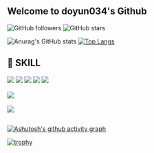 ## Welcome to doyun034's Github

<!--
**doyun034/doyun034** is a ✨ _special_ ✨ repository because its `README.md` (this file) appears on your GitHub profile.

Here are some ideas to get you started:

- 🔭 I’m currently working on ...
- 🌱 I’m currently learning ...
- 👯 I’m looking to collaborate on ...
- 🤔 I’m looking for help with ...
- 💬 Ask me about ...
- 📫 How to reach me: ...
- 😄 Pronouns: ...
- ⚡ Fun fact: ...
-->
![GitHub followers](https://img.shields.io/github/followers/doyun034?style=social)
![GitHub stars](https://img.shields.io/github/stars/doyun034?style=social)
<!--![LinkedIn](https://img.shields.io/badge/LinkedIn-doyunjang-blue)
![Blog](https://img.shields.io/badge/Blog-yourblog-red)
-->
![Anurag's GitHub stats](https://github-readme-stats.vercel.app/api?username=doyun034&show_icons=true&theme=radical)
[![Top Langs](https://github-readme-stats.vercel.app/api/top-langs/?username=doyun034&layout=compact)](https://github.com/anuraghazra/github-readme-stats)

## 🔨 SKILL
<div style="display:flex; flex-direction:column; align-items:flex-start;">
    <!-- Languages -->
    <!--<p><strong>Backend</strong></p>-->
    <div>
        <img src="https://img.shields.io/badge/Java-007396?style=for-the-badge&logo=Java&logoColor=white">
        <img src="https://img.shields.io/badge/python-3776AB?style=for-the-badge&logo=python&logoColor=white">
        <img src="https://img.shields.io/badge/html5-E34F26?style=for-the-badge&logo=html5&logoColor=white"> 
        <img src="https://img.shields.io/badge/css-1572B6?style=for-the-badge&logo=css3&logoColor=white">
        <img src="https://img.shields.io/badge/jsp-007396?style=for-the-badge&logo=java&logoColor=white">
       <!-- <img src="https://img.shields.io/badge/MyBatis-000000?style=for-the-badge&logo=MyBatis&logoColor=white"> -->
    </div>
    <br>
    <!-- FrameWork -->
    <!--<p><strong>Database</strong></p>-->
    <div>
        <img src="https://img.shields.io/badge/spring-6DB33F?style=for-the-badge&logo=spring&logoColor=white">
    </div>
    <br>
    <!-- Server -->
    <!--<p><strong>Server</strong></p>
    <div>
        <img src="https://img.shields.io/badge/apachetomcat-F8DC75?style=for-the-badge&logo=apachetomcat&logoColor=black"> 
    </div>-->
    <!-- SQL -->
    <!--<p><strong>Frontend</strong></p>-->
    <div>
        <img src="https://img.shields.io/badge/mysql-4479A1?style=for-the-badge&logo=mysql&logoColor=white">
        <!--<img src="https://img.shields.io/badge/javascript-F7DF1E?style=for-the-badge&logo=javascript&logoColor=black"> 
        <img src="https://img.shields.io/badge/jquery-0769AD?style=for-the-badge&logo=jquery&logoColor=white"> 
        <img src="https://img.shields.io/badge/Ajax-2c83b9?style=for-the-badge&logo=Ajax&logoColor=white">--> 
    </div>
</div>

##
[![Ashutosh's github activity graph](https://github-readme-activity-graph.vercel.app/graph?username=doyun034&theme=dracula)](https://github.com/ashutosh00710/github-readme-activity-graph)

[![trophy](https://github-profile-trophy.vercel.app/?username=doyun034&theme=onedark)](https://github.com/ryo-ma/github-profile-trophy)
